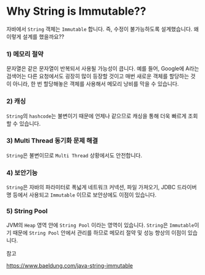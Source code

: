 # Why String is Immutable??

 자바에서 `String` 객체는 `Immutable` 합니다. 즉, 수정이 불가능하도록 설계했습니다. 왜 이렇게 설계를 했을까요??

### 1) 메모리 절약

 문자열은 같은 문자열이 반복되서 사용될 가능성이 큽니다. 예를 들어, Google에 A라는 검색어는 다른 요청에서도 굉장히 많이 등장할 것이고 매번 새로운 객체를 할당하는 것이 아니라, 한 번 할당해놓은 객체를 사용해서 메모리 낭비를 막을 수 있습니다.

### 2) 캐싱

 `String`의 `hashcode`는 불변이기 때문에 언제나 같으므로 캐싱을 통해 더욱 빠르게 조회할 수 있습니다.

### 3) Multi Thread 동기화 문제 해결

 `String`은 불변이므로 `Multi Thread` 상황에서도 안전합니다.

### 4) 보안기능

 `String`은 자바의 파라미터로 폭넓게 네트워크 커넥션, 파일 가져오기, JDBC 드라이버명 등에서 사용되고 `Immutable` 이므로 보안상에도 이점이 있습니다.

### 5) String Pool

 JVM의 `Heap` 영역 안에 `String Pool` 이라는 영역이 있습니다. `String`은 `Immutable`이기 때문에 `String Pool` 안에서 관리를 하므로 메모리 절약 및 성능 향상의 이점이 있습니다.

참고

https://www.baeldung.com/java-string-immutable